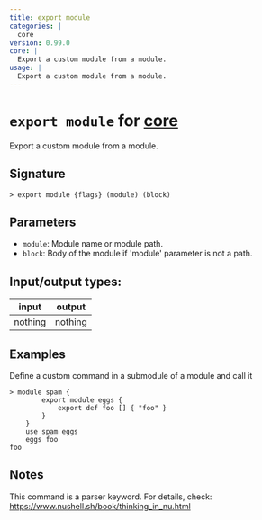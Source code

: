 ```yaml
---
title: export module
categories: |
  core
version: 0.99.0
core: |
  Export a custom module from a module.
usage: |
  Export a custom module from a module.
---
```

<!-- This file is automatically generated. Please edit the command in https://github.com/nushell/nushell instead. -->

# `export module` for [core](/commands/categories/core.md)

<div class='command-title'>Export a custom module from a module.</div>

## Signature

```> export module {flags} (module) (block)```

## Parameters

 -  `module`: Module name or module path.
 -  `block`: Body of the module if 'module' parameter is not a path.


## Input/output types:

| input   | output  |
| ------- | ------- |
| nothing | nothing |

## Examples

Define a custom command in a submodule of a module and call it
```nu
> module spam {
        export module eggs {
            export def foo [] { "foo" }
        }
    }
    use spam eggs
    eggs foo
foo
```

## Notes
This command is a parser keyword. For details, check:
  https://www.nushell.sh/book/thinking_in_nu.html